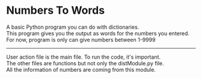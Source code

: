 # Numbers To Words
A basic Python program you can do with dictionaries.<br>
This program gives you the output as words for the numbers you entered.<br>
For now, program is only can give numbers between 1-9999
<br><hr>
  User action file is the main file. To run the code, it's important.<br>
    The other files are functions but not only the distModule.py file. <br>
      All the information of numbers are coming from this module.
